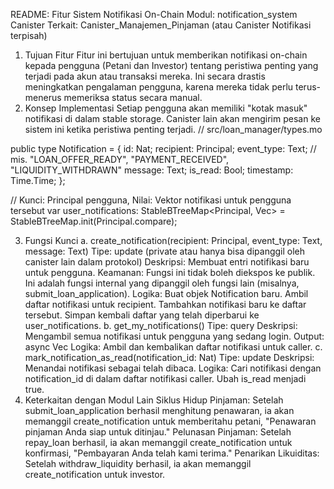 README: Fitur Sistem Notifikasi On-Chain
Modul: notification_system
Canister Terkait: Canister_Manajemen_Pinjaman (atau Canister Notifikasi terpisah)
1. Tujuan Fitur
Fitur ini bertujuan untuk memberikan notifikasi on-chain kepada pengguna (Petani dan Investor) tentang peristiwa penting yang terjadi pada akun atau transaksi mereka. Ini secara drastis meningkatkan pengalaman pengguna, karena mereka tidak perlu terus-menerus memeriksa status secara manual.
2. Konsep Implementasi
Setiap pengguna akan memiliki "kotak masuk" notifikasi di dalam stable storage. Canister lain akan mengirim pesan ke sistem ini ketika peristiwa penting terjadi.
// src/loan_manager/types.mo

public type Notification = {
    id: Nat;
    recipient: Principal;
    event_type: Text; // mis. "LOAN_OFFER_READY", "PAYMENT_RECEIVED", "LIQUIDITY_WITHDRAWN"
    message: Text;
    is_read: Bool;
    timestamp: Time.Time;
};

// Kunci: Principal pengguna, Nilai: Vektor notifikasi untuk pengguna tersebut
var user_notifications: StableBTreeMap<Principal, Vec<Notification>> = StableBTreeMap.init(Principal.compare);


3. Fungsi Kunci
a. create_notification(recipient: Principal, event_type: Text, message: Text)
Tipe: update (private atau hanya bisa dipanggil oleh canister lain dalam protokol)
Deskripsi: Membuat entri notifikasi baru untuk pengguna.
Keamanan: Fungsi ini tidak boleh diekspos ke publik. Ini adalah fungsi internal yang dipanggil oleh fungsi lain (misalnya, submit_loan_application).
Logika:
Buat objek Notification baru.
Ambil daftar notifikasi untuk recipient.
Tambahkan notifikasi baru ke daftar tersebut.
Simpan kembali daftar yang telah diperbarui ke user_notifications.
b. get_my_notifications()
Tipe: query
Deskripsi: Mengambil semua notifikasi untuk pengguna yang sedang login.
Output: async Vec<Notification>
Logika: Ambil dan kembalikan daftar notifikasi untuk caller.
c. mark_notification_as_read(notification_id: Nat)
Tipe: update
Deskripsi: Menandai notifikasi sebagai telah dibaca.
Logika:
Cari notifikasi dengan notification_id di dalam daftar notifikasi caller.
Ubah is_read menjadi true.
4. Keterkaitan dengan Modul Lain
Siklus Hidup Pinjaman: Setelah submit_loan_application berhasil menghitung penawaran, ia akan memanggil create_notification untuk memberitahu petani, "Penawaran pinjaman Anda siap untuk ditinjau."
Pelunasan Pinjaman: Setelah repay_loan berhasil, ia akan memanggil create_notification untuk konfirmasi, "Pembayaran Anda telah kami terima."
Penarikan Likuiditas: Setelah withdraw_liquidity berhasil, ia akan memanggil create_notification untuk investor.
